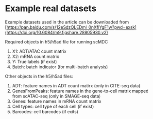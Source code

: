 # Example real datasets

Example datasets used in the article can be downloaded from [https://pan.baidu.com/s/12eSdzQLEDml_0nXflYgF1w?pwd=exsk](https://doi.org/10.6084/m9.figshare.28805930.v2) 

Required objects in h5/h5ad file for running scMDC
1) X1: ADT/ATAC count matrix
2) X2: mRNA count matrix
3) Y: True labels (if exist)
4) Batch: batch indicator (for multi-batch analysis)

Other objects in the h5/h5ad files:
1) ADT: feature names in ADT count matirx (only in CITE-seq data)
2) GenesFromPeaks: feature names in the gene-to-cell matrix mapped from scATAC-seq (only in SMAGE-seq data)
3) Genes: feature names in mRNA count matrix
4) Cell types: cell type of each cell (if exist)
5) Barcodes: cell barcodes (if exits)
